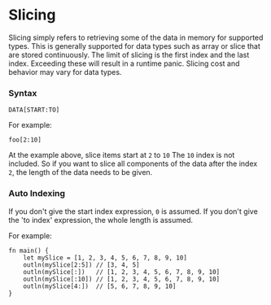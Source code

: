 # Slicing

Slicing simply refers to retrieving some of the data in memory for supported types. This is generally supported for data types such as array or slice that are stored continuously. The limit of slicing is the first index and the last index. Exceeding these will result in a runtime panic. Slicing cost and behavior may vary for data types.

### Syntax
```
DATA[START:TO]
```
For example:
```jule
foo[2:10]
```
At the example above, slice items start at `2` to `10` The `10` index is not included. So if you want to slice all components of the data after the index `2`, the length of the data needs to be given.

### Auto Indexing
If you don't give the start index expression, `0` is assumed.
If you don't give the 'to index' expression, the whole length is assumed.

For example:
```jule
fn main() {
    let mySlice = [1, 2, 3, 4, 5, 6, 7, 8, 9, 10]
    outln(mySlice[2:5]) // [3, 4, 5]
    outln(mySlice[:])   // [1, 2, 3, 4, 5, 6, 7, 8, 9, 10]
    outln(mySlice[:10]) // [1, 2, 3, 4, 5, 6, 7, 8, 9, 10]
    outln(mySlice[4:])  // [5, 6, 7, 8, 9, 10]
}
```